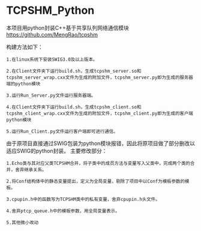 # TCPSHM_Python
本项目用python封装C++基于共享队列网络通信模块 https://github.com/MengRao/tcpshm

构建方法如下：

    1.在linux系统下安装SWIG3.0及以上版本。
    
    2.在Client文件夹下运行build.sh，生成tcpshm_server.so和tcpshm_server_wrap.cxx文件为生成的附加文件，tcpshm_server.py即为生成的服务器端的python模块

    3.运行Run_Server.py文件运行服务器端。

    4.在Client文件夹下运行build.sh，生成tcpshm_client.so和tcpshm_client_wrap.cxx文件为生成的附加文件，tcpshm_client.py即为生成的客户端python模块

    5.运行Run_Client.py文件运行客户端即可进行通信。
    

由于原项目直接通过SWIG包装为python模块报错，因此将原项目做了部分删改以适应SWIG的python封装。
主要修改部分：

    1.Echo类与其对应父类TCPSHM合并，将子类中的成员方法与变量写入父类中，完成两个类的合并，舍弃继承关系。
  
    2.将Conf结构体中的静态变量提出，定义为全局变量，剔除了项目中以Conf为模板参数的模板。
  
    3.cpupin.h中的函数写为TCPSHM类中的私有变量，舍弃cpupin.h头文件。
  
    4.舍弃ptcp_queue.h中的模板参数，用全局变量表示。 
    
    5.其他微小改动
